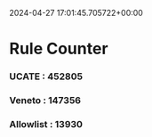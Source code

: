 2024-04-27 17:01:45.705722+00:00
# Rule Counter 
 ### UCATE : 452805

 ### Veneto : 147356

 ### Allowlist : 13930